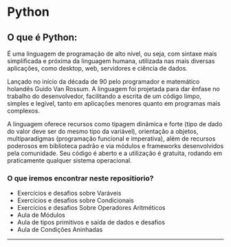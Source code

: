 # Python

## O que é Python:
<p>
É uma linguagem de programação de alto nível, ou seja, com sintaxe mais simplificada e próxima da linguagem humana, utilizada nas mais diversas aplicações, como desktop, web, servidores e ciência de dados.

Lançado no início da década de 90 pelo programador e matemático holandês Guido Van Rossum. A linguagem foi projetada para dar ênfase no trabalho do desenvolvedor, facilitando a escrita de um código limpo, simples e legível, tanto em aplicações menores quanto em programas mais complexos.

A linguagem oferece recursos como tipagem dinâmica e forte (tipo de dado do valor deve ser do mesmo tipo da variável), orientação a objetos, multiparadigmas (programação funcional e imperativa), além de recursos poderosos em biblioteca padrão e via módulos e frameworks desenvolvidos pela comunidade. Seu código é aberto e a utilização é gratuita, rodando em praticamente qualquer sistema operacional.
</p>

### O que iremos encontrar neste repositiorio? 

<ul> 
  <li> Exercícios e desafios sobre Varáveis</li>
  <li> Exercícios e desafios sobre Condicionais</li>
  <li> Exercícios e desafios Sobre Operadores Aritméticos</li>
  <li> Aula de Módulos</li>
  <li> Aula de tipos primitivos e saída de dados e desafios</li>
  <li> Aula de Condições Aninhadas</li>
</ul> 

------
